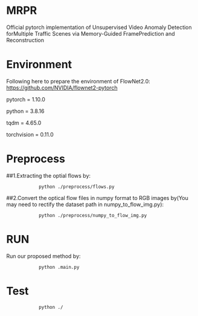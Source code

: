 # MRPR
Official pytorch implementation of Unsupervised Video Anomaly Detection forMultiple Traffic Scenes via Memory-Guided FramePrediction and Reconstruction

# Environment
Following here to prepare the environment of FlowNet2.0: https://github.com/NVIDIA/flownet2-pytorch

pytorch = 1.10.0

python = 3.8.16

tqdm = 4.65.0

torchvision = 0.11.0

# Preprocess
##1.Extracting the optial flows by:

                python ./preprocess/flows.py

##2.Convert the optical flow files in numpy format to RGB images by(You may need to rectify the dataset path in numpy_to_flow_img.py):

                python ./preprocess/numpy_to_flow_img.py

# RUN
Run our proposed method by:

                python .main.py

# Test
                python ./
